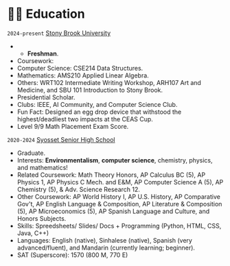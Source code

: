 # 👨‍🎓 Education
`2024-present` [Stony Brook University](https://www.cs.stonybrook.edu/)
- - **Freshman**.
- Coursework: 
- Computer Science: CSE214 Data Structures.
- Mathematics: AMS210 Applied Linear Algebra.
- Others: WRT102 Intermediate Writing Workshop, ARH107 Art and Medicine, and SBU 101 Introduction to Stony Brook.
- Presidential Scholar.
- Clubs: IEEE, AI Community, and Computer Science Club.
- Fun Fact: Designed an egg drop device that withstood the highest/deadliest two impacts at the CEAS Cup.
- Level 9/9 Math Placement Exam Score.

`2020-2024` [Syosset Senior High School](https://www.syossetschools.org/)
- Graduate.
- Interests: **Environmentalism**, **computer science**, chemistry, physics, and mathematics!
- Related Coursework: Math Theory Honors, AP Calculus BC (5), AP Physics 1, AP Physics C Mech. and E&M, AP Computer Science A (5), AP Chemistry (5), & Adv. Science Research 12.
- Other Coursework: AP World History I, AP U.S. History, AP Comparative Gov't, AP English Language & Composition, AP Literature & Composition (5), AP Microeconomics (5), AP Spanish Language and Culture, and Honors Subjects.
- Skills: Spreedsheets/ Slides/ Docs + Programming (Python, HTML, CSS, Java, C++)
- Languages: English (native), Sinhalese (native), Spanish (very advanced/fluent), and Mandarin (currently learning; beginner).
- SAT (Superscore): 1570 (800 M, 770 E)